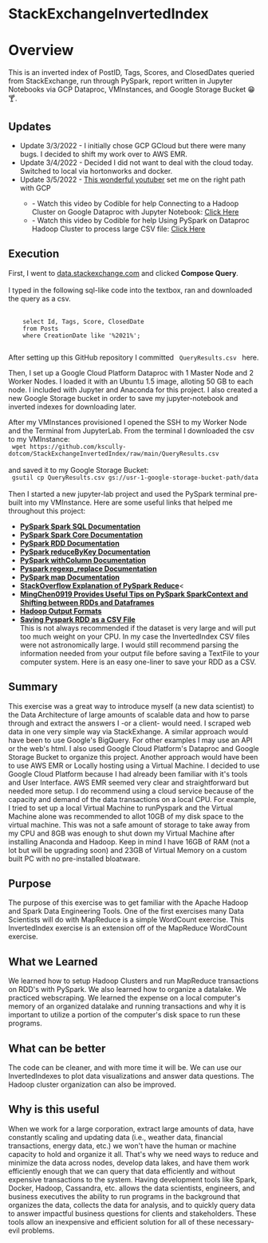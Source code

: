 # StackExchangeInvertedIndex
<h1> Overview </h1>
<p>This is an inverted index of PostID, Tags, Scores, and ClosedDates queried from StackExchange, 
run through PySpark,
report written in Jupyter Notebooks 
via GCP Dataproc, VMInstances, and Google Storage Bucket 😁🍸. </p>

<h2> Updates </h2>
<p><ul>
  <li>Update 3/3/2022 - I initially chose GCP GCloud but there were many bugs. I decided to shift my work over to AWS EMR.</li> 
  <li>Update 3/4/2022 - Decided I did not want to deal with the cloud today. Switched to local via hortonworks and docker.</li>
  <li>Update 3/5/2022 - <a href=https://www.youtube.com/c/Codible/about>This wonderful youtuber</a> set me on the right path with GCP</li>
    <ul>
        <li>- Watch this video by Codible for help Connecting to a Hadoop Cluster on Google Dataproc with Jupyter Notebook: <a href=https://youtu.be/SN2VDCBzSlE>Click Here</a></li>
        <li>- Watch this video by Codible for help Using PySpark on Dataproc Hadoop Cluster to process large CSV file: <a href=https://youtu.be/Y6OXGc0mmYM>Click Here</a></li>
  </ul>
  </ul></p>
  
 <h2> Execution </h2>
  
  <p> First, I went to <a href=data.stackexchange.com>data.stackexchange.com</a> and clicked <b>Compose Query</b>. <br>
  <br>
  I typed in the following sql-like code into the textbox, ran and downloaded the query as a csv. <br>
  <br>
  <code>
    select Id, Tags, Score, ClosedDate
    from Posts
    where CreationDate like '%2021%';
  </code></p>
  <p> After setting up this GitHub repository I committed <code> QueryResults.csv </code> here.
  
  <p> Then, I set up a Google Cloud Platform Dataproc with 1 Master Node and 2 Worker Nodes. I loaded it with an Ubuntu 1.5 image, alloting 50 GB to each node. I included with Jupyter and Anaconda for this project. I also created a new Google Storage bucket in order to save my jupyter-notebook and inverted indexes for downloading later. </p>
  <p> After my VMInstances provisioned I opened the SSH to my Worker Node and the Terminal from JupyterLab. From the terminal I downloaded the csv to my VMInstance: <br>
  <code> wget https://github.com/kscully-dotcom/StackExchangeInvertedIndex/raw/main/QueryResults.csv </code><br>
  <br> 
  and saved it to my Google Storage Bucket: <br> 
  <code> gsutil cp QueryResults.csv gs://usr-1-google-storage-bucket-path/data </code><br>
  <br>
  Then I started a new jupyter-lab project and used the PySpark terminal pre-built into my VMInstance. Here are some useful links that helped me throughout this project:<br>
<ul>
  <li><b><a href=https://spark.apache.org/docs/latest/api/python/reference/pyspark.sql.html>PySpark Spark SQL Documentation</a></b></li>
  <li><b><a href=https://spark.apache.org/docs/latest/api/python/reference/pyspark.html>PySpark Spark Core Documentation</a></b></li>
  <li><b><a href=https://spark.apache.org/docs/latest/api/python/reference/api/pyspark.RDD.html#pyspark.RDD>PySpark RDD Documentation</a></b></li>
  <li><b><a href=https://spark.apache.org/docs/latest/api/python/reference/api/pyspark.RDD.reduceByKey.html#pyspark.RDD.reduceByKey>PySpark reduceByKey Documentation</a></b></li>
  <li><b><a href=https://spark.apache.org/docs/latest/api/python/reference/api/pyspark.sql.DataFrame.withColumn.html#pyspark.sql.DataFrame.withColumn>PySpark withColumn Documentation</a></b></li>
  <li><b><a href=https://spark.apache.org/docs/latest/api/python/reference/api/pyspark.sql.functions.regexp_replace.html#pyspark.sql.functions.regexp_replace>Pyspark regexp_replace Documentation</a></b></li>
  <li><b><a href=https://spark.apache.org/docs/latest/api/python/reference/api/pyspark.RDD.map.html>PySpark map Documentation</a></b></li>
  <li><b><a href=https://stackoverflow.com/questions/56676701/pyspark-applying-reduce-by-key-to-the-values-of-an-rdd>StackOverflow Explanation of PySpark Reduce</a></b><</li>
  <li><b><a href=https://github.com/MingChen0919/learning-apache-spark/blob/master/notebooks/01-data-strcture/1.3-conversion-between-rdd-and-dataframe.ipynb>MingChen0919 Provides Useful Tips on PySpark SparkContext and Shifting between RDDs and Dataframes</a></b></li>
  <li><b><a href=http://hadooptutorial.info/hadoop-output-formats/>Hadoop Output Formats</a></b></li>
  <li><b><a href=https://stackoverflow.com/questions/31385363/how-to-export-a-table-dataframe-in-pyspark-to-csv>Saving Pyspark RDD as a CSV File</a></b> <br>This is not always recommended if the dataset is very large and will put too much weight on your CPU. In my case the InvertedIndex CSV files were not astronomically large. I would still recommend parsing the information needed from your output file before saving a TextFile to your computer system. Here is an easy one-liner to save your RDD as a CSV. </li>
  </ul>
  </p>
 <h2> Summary </h2>
  <p> This exercise was a great way to introduce myself (a new data scientist) to the Data Architecture of large amounts of scalable data and how to parse through and extract the answers I -or a client- would need. I scraped web data in one very simple way via StackExhange. A similar approach would have been to use Google's BigQuery. For other examples I may use an API or the web's html. I also used Google Cloud Platform's Dataproc and Google Storage Bucket to organize this project. Another approach would have been to use AWS EMR or Locally hosting using a Virtual Machine. I decided to use Google Cloud Platform because I had already been familiar with it's tools and User Interface. AWS EMR seemed very clear and straightforward but needed more setup. I do recommend using a cloud service because of the capacity and demand of the data transactions on a local CPU. For example, I tried to set up a local Virtual Machine to runPyspark and the Virtual Machine alone was recommended to allot 10GB of my disk space to the virtual machine. This was not a safe amount of storage to take away from my CPU and 8GB was enough to shut down my Virtual Machine after installing Anaconda and Hadoop. Keep in mind I have 16GB of RAM (not a lot but will be upgrading soon) and 23GB of Virtual Memory on a  custom built PC with no pre-installed bloatware. </p>
<h2> Purpose </h2>
 <p> The purpose of this exercise was to get familiar with the Apache Hadoop and Spark Data Engineering Tools. One of the first exercises many Data Scientists will do with MapReduce is a simple WordCount exercise. This InvertedIndex exercise is an extension off of the MapReduce WordCount exercise. </p>
  <h2> What we Learned </h2>
  <p>
  We learned how to setup Hadoop Clusters and run MapReduce transactions on RDD's with PySpark. We also learned how to organize a datalake. We practiced webscraping. We learned the expense on a local computer's memory of an organized datalake and running transactions and why it is important to utilize a portion of the computer's disk space to run these programs.
  </p>
<h2> What can be better </h2>
<p> The code can be cleaner, and with more time it will be. We can use our InvertedIndexes to plot data visualizations and answer data questions. The Hadoop cluster organization can also be improved.</p>
<h2> Why is this useful </h2>
<p>
When we work for a large corporation, extract large amounts of data, have constantly scaling and updating data (i.e., weather data, financial transactions, energy data, etc.) we won't have the human or machine capacity to hold and organize it all. That's why we need ways to reduce and minimize the data across nodes, develop data lakes, and have them work efficiently enough that we can query that data efficiently and without expensive transactions to the system. Having development tools like Spark, Docker, Hadoop, Cassandra, etc. allows the data scientists, engineers, and business executives the ability to run programs in the background that organizes the data, collects the data for analysis, and to quickly query data to answer impactful business questions for clients and stakeholders. These tools allow an inexpensive and efficient solution for all of these necessary-evil problems.</p>

